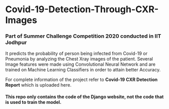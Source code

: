 # Covid-19-Detection-Through-CXR-Images

### Part of Summer Challenge Competition 2020 conducted in IIT Jodhpur
It predicts the probability of person being infected from Covid-19 or Pneumonia by analyzing the Chest Xray images of the patient.
Several Image features were made using Convolutional Neural Network and are trained on Machine Learning Classifiers in order to attain better Accuracy.

For complete information of the project refer to **Covid-19 CXR Detection Report** which is uploaded here.

#### This repo only contains the code of the Django website, not the code that is used to train the model.

